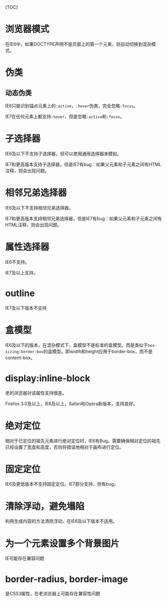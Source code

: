 [TOC]

# 浏览器模式

在IE6中，如果DOCTYPE声明不是页面上的第一个元素，则自动切换到混杂模式。

# 伪类

## 动态伪类

IE6只能识别锚点元素上的`:active`，`:hover`伪类，完全忽略`:focus`。

IE7在任何元素上都支持`:hover`，但是忽略`:active`和`:focus`。

# 子选择器

IE6及以下不支持子选择器，但可以使用通用选择器来模拟。

IE7和更高版本支持子选择器，但是IE7有bug：如果父元素和子元素之间有HTML注释，则会出现问题。

# 相邻兄弟选择器

IE6及以下不支持相邻兄弟选择器。

IE7和更高版本支持相邻兄弟选择器，但是IE7有bug：如果父元素和子元素之间有HTML注释，则会出现问题。

# 属性选择器

IE6不支持。

IE7及以上支持。

# outline

IE7及以下版本不支持

# 盒模型

IE6及以下的版本，在混杂模式下，盒模型不是标准的盒模型。而是类似于`box-sizing:border-box`的盒模型。即width和height应用于border-box，而不是content-box。

# display:inline-block

老的浏览器对该属性支持很差。

Firefox 3.0及以上，IE8及以上，Safari和Opera新版本，支持良好。

# 绝对定位

相对于已定位的祖先元素进行绝对定位时，IE6有Bug。需要确保相对定位的祖先已经设置了宽度和高度，否则将错误地相对于画布进行定位。

# 固定定位

IE6及更低版本不支持固定定位。IE7部分支持，但有bug。

# 清除浮动，避免塌陷

利用生成内容的方法清除浮动，在IE6及以下版本不适用。

# 为一个元素设置多个背景图片

IE可能存在兼容问题

# border-radius, border-image

是CSS3属性，在老浏览器上可能存在兼容性问题

